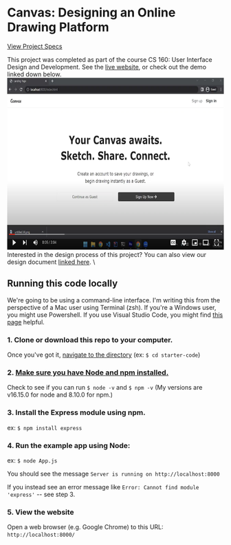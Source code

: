 # Canvas: Designing an Online Drawing Platform

[View Project Specs](https://docs.google.com/document/d/1eDBWV2iGvQ5OnpOU0W7OhmfMhAA-pF1c-jYmc1exuXA/edit?usp=sharing)

This project was completed as part of the course CS 160: User Interface Design and Development. See the [live website](https://canvas-khankamolk.vercel.app/), or check out the demo linked down below. 
[<img src="https://raw.githubusercontent.com/khankamolk/canvas/main/public/assets/screenshot.png" height="400">](https://youtu.be/3WZIwJMTocU)
\
Interested in the design process of this project? You can also view our design document [linked here](https://docs.google.com/document/d/17MhX_vLBtApr3-xQF4lgBIF2MnnguVqPDNjbEz6n9DM/edit?usp=sharing).
\

## Running this code locally

We're going to be using a command-line interface. I'm writing this from the perspective of a Mac user using Terminal (zsh). If you're a Windows user, you might use Powershell. If you use Visual Studio Code, you might find [this page](https://docs.microsoft.com/en-us/windows/dev-environment/javascript/nodejs-beginners-tutorial)
 helpful.
 
### 1. Clone or download this repo to your computer.
Once you've got it, [navigate to the directory](https://www.macworld.com/article/221277/command-line-navigating-files-folders-mac-terminal.html)
(ex: ``$ cd starter-code``)
### 2. [Make sure you have Node and npm installed.](https://docs.npmjs.com/downloading-and-installing-node-js-and-npm) 

Check to see if you can run  ``$ node -v`` and ``$ npm -v`` (My versions are v16.15.0 for node and 8.10.0 for npm.)
### 3. Install the Express module using npm. 
ex: ``$ npm install express``
### 4. Run the example app using Node:
ex: ``$ node App.js``

You should see the message ``Server is running on http://localhost:8000``

If you instead see an error message like ``Error: Cannot find module 'express'`` -- see step 3. 
### 5. View the website
Open a web browser (e.g. Google Chrome) to this URL: ``http://localhost:8000/``
